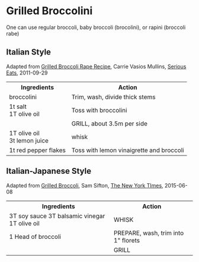 # Grilled Broccolini

One can use regular broccoli, baby broccoli (brocolini), or rapini
(broccoli rabe)

## Italian Style

Adapted from [Grilled Broccoli Rape Recipe](http://www.seriouseats.com/recipes/2011/09/grilled-broccoli-rabe-recipe.html), Carrie Vasios Mullins, [Serious Eats](http://www.seriouseats.com), 2011-09-29

<table><tbody>
<tr><th>Ingredients</th><th>Action</th></tr>
<tr><td>
broccolini
</td><td>
Trim, wash, divide thick stems
</td></tr>
<tr><td>
1t salt<br>
1T olive oil
</td><td>
Toss with broccolini
</td></tr>
<tr><td>
&nbsp;
</td><td>
GRILL, about 3.5m per side
</td></tr>
<tr><td>
1T olive oil<br>
3t lemon juice
</td><td>
whisk
</td></tr>
<tr><td>
1t red pepper flakes
</td><td>
Toss with lemon vinaigrette and broccoli
</td></tr>
</tbody></table>


## Italian-Japanese Style

Adapted from [Grilled
Broccoli](http://cooking.nytimes.com/recipes/1017454-grilled-broccoli),
Sam Sifton, [The New York TImes](http://cooking.nytimes.com),
2015-06-08

<table><tbody>
<tr><th>Ingredients</th><th>Action</th></tr>
<tr><td>
3T soy sauce
3T balsamic vinegar
1T olive oil
</td><td>
WHISK
</td></tr>
<tr><td>
1 Head of broccoli
</td><td>
PREPARE, wash, trim into 1" florets
</td><tr>
<tr><td>
&nbsp;
</td><td>
GRILL
</td></tr>
</tbody></table>

